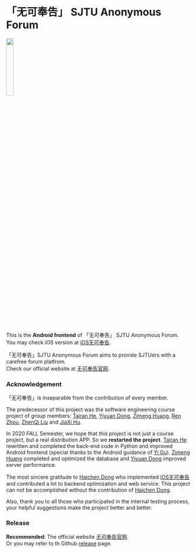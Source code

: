 # 「无可奉告」 SJTU Anonymous Forum
<div class="icon">
<img src="https://github.com/TairanHe/SJTU-Anonymous_Forum/blob/master/app/src/main/res/mipmap-mdpi/sicon4.png" width="20%" height="20%">
</div>

This is the __Android frontend__ of 「无可奉告」 SJTU Anonymous Forum. <br> You may check iOS version at [iOS无可奉告](https://github.com/oscardhc/Forum).

「无可奉告」SJTU Anonymous Forum aims to provide SJTUers with a carefree forum platfrom. <br> Check our official website at [无可奉告官网](wukefenggao.cn).

### Acknowledgement
「无可奉告」is inseparable from the contribution of every member. 

The predecessor of this project was the software engineering course project of group members: [Tairan He](https://github.com/TairanHe), [Yiyuan Dong](https://github.com/Yiyuan-Dong), [Zimeng Huang](https://github.com/lllukehuang), [Ren Zhou](https://github.com/RenZhou0327), [ZhenQi Liu](https://github.com/LIF18) and [JiaXi Hu](https://github.com/jiaxihu0921).

In 2020 FALL Semester, we hope that this project is not just a course project, but a real distribution APP. So we __restarted the project__. [Tairan He](https://github.com/TairanHe) rewritten and completed the back-end code in Python and improved Android frontend (special thanks to the Android guidance of [Yi Gu](https://github.com/wu-qing-157)). [Zimeng Huang](https://github.com/lllukehuang) completed and optimized the database and [Yiyuan Dong](https://github.com/Yiyuan-Dong) improved server performance.

The most sincere gratitude to [Haichen Dong](https://github.com/oscardhc) who implemented [iOS无可奉告](https://github.com/oscardhc/Forum) and contributed a lot to backend optimization and web service. This project can not be accomplished without the contribution of [Haichen Dong](https://github.com/oscardhc).

Also, thank you to all those who participated in the internal testing process, your helpful suggestions make the project better and better.


### Release
**Recommended**: The official website [无可奉告官网](wukefenggao.cn).<br> Or you may refer to th Github [release](https://github.com/TairanHe/SJTU-Anonymous_Forum/releases) page.





 

